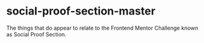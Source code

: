 # social-proof-section-master
The things that do appear to relate to the Frontend Mentor Challenge known as Social Proof Section.
